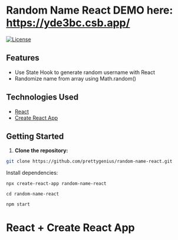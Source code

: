 # Random Name React DEMO here: https://yde3bc.csb.app/

[![License](https://img.shields.io/badge/License-MIT-blue.svg)](https://github.com/git/git-scm.com/blob/main/MIT-LICENSE.txt)

## Features

-  Use State Hook to generate random username with React
-  Randomize name from array using Math.random()

## Technologies Used

- [React](https://reactjs.org/)
- [Create React App](https://create-react-app.dev/)


## Getting Started

1. **Clone the repository:**

```bash
git clone https://github.com/prettygenius/random-name-react.git

```
Install dependencies:
```
npx create-react-app random-name-react
```
```
cd random-name-react
```
``` 
npm start
```
# React + Create React App
